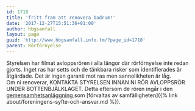 ```yaml
---
id: 1718
title: 'fritt fram att renovera badrum!'
date: '2017-12-27T15:51:36+01:00'
author: hbgsamfall
layout: page
guid: 'http://www.hbgsamfall.info.tm/?page_id=1718'
parent: Rörförnyelse
---
```


Styrelsen har filmat avloppsrören i alla längor där rörförnyelse inte redan gjorts. Inget ras har setts och de tänkbara risker som identifierades är åtgärdade. Det är ingen garanti mot ras men sannolikheten är låg.  
Om ni renoverar, KONTAKTA STYRELSEN INNAN NI RÖR AVLOPPSRÖR UNDER BOTTENBJÄLKLAGET. Detta eftersom de rören ingår i den [gemensamhetsanläggning ](http://www.hbgsamfall.win/wp-content/uploads/2017/12/Gemensametsanläggning-Avlopp.pdf)som [förvaltas av samfälligheten]({% link about/foreningens-syfte-och-ansvar.md %}).
